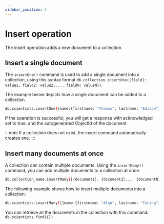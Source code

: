 ```yaml
---
sidebar_position: 2
---
```


# Insert operation

The insert operation adds a new document to a collection. 

## Insert a single document
The `insertOne()` command is used to add a single document into a collection, using this syntax format `db.collection.insertOne({field1: value1, field2: value2,.... fieldN: valueN})`.

The example below depicts how a single document can be added to a collection. 

```bash
db.scientists.insertOne({name:{firstname: "Thomas", lastname: "Edison"}, born: 1847, invention: "lightbulb"})
```

If the operation is successful, you will get a response with acknowledged set to true, and the autogenerated ObjectId of the document.

:::note
If a collection does not exist, the insert command automatically creates one.
:::

## Insert many documents at once
A collection can contain multiple documents. Using the `insertMany()` command, you can add multiple documents to a collection at once. 

```bash
db.collection_name.insertMany([{document1}, {document2},... {documentN}])
```

The following example shows how to insert multiple documents into a collection:

```bash
db.scientists.insertMany([{name:{firstname: "Alan", lastname: "Turing"}, born: 1912, invention: "Turing Machine"},{name:{firstname: "Graham", lastname: "Bell"}, born: 1847, invention: "telephone"},{name:{firstname: "Ada", lastname: "Lovelace"}, born: 1815, invention: "computer programming"}])
```

You can retrieve all the documents in the collection with this command: `db.scientists.find({})`